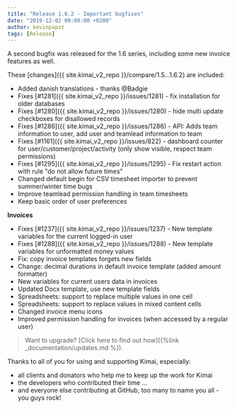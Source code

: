 ```yaml
---
title: "Release 1.6.2 - Important bugfixes"
date: "2019-12-02 09:00:00 +0200"
author: kevinpapst
tags: [Release]
---
```


A second bugfix was released for the 1.6 series, including some new invoice features as well.

These [changes]({{ site.kimai_v2_repo }}/compare/1.5...1.6.2) are included:

- Added danish translations - thanks @Badgie
- Fixes [\#1281]({{ site.kimai_v2_repo }}/issues/1281) - fix installation for older databases
- Fixes [\#1280]({{ site.kimai_v2_repo }}/issues/1280) - hide multi update checkboxes for disallowed records
- Fixes [\#1286]({{ site.kimai_v2_repo }}/issues/1286) - API: Adds team information to user, add user and teamlead information to team 
- Fixes [\#1161]({{ site.kimai_v2_repo }}/issues/822) - dashboard counter for user/customer/project/activity (only show visible, respect team permissions) 
- Fixes [\#1295]({{ site.kimai_v2_repo }}/issues/1295) - Fix restart action with rule "do not allow future times" 
- Changed default begin for CSV timesheet importer to prevent summer/winter time bugs
- Improve teamlead permission handling in team timesheets
- Keep basic order of user preferences

**Invoices**
- Fixes [\#1237]({{ site.kimai_v2_repo }}/issues/1237) - New template variables for the current logged-in user
- Fixes [\#1288]({{ site.kimai_v2_repo }}/issues/1288) - New template variables for unformatted money values
- Fix: copy invoice templates forgets new fields
- Change: decimal durations in default invoice template (added amount formatter)
- New variables for current users data in invoices
- Updated Docx template, use new template fields
- Spreadsheets: support to replace multiple values in one cell
- Spreadsheets: support to replace values in mixed content cells
- Changed invoice menu icons
- Improved permission handling for invoices (when accessed by a regular user)

> Want to upgrade? [Click here to find out how]({%link _documentation/updates.md %}).

Thanks to all of you for using and supporting Kimai, especially:
- all clients and donators who help me to keep up the work for Kimai
- the developers who contributed their time ...
- and everyone else contributing at GitHub, too many to name you all - you guys rock!
